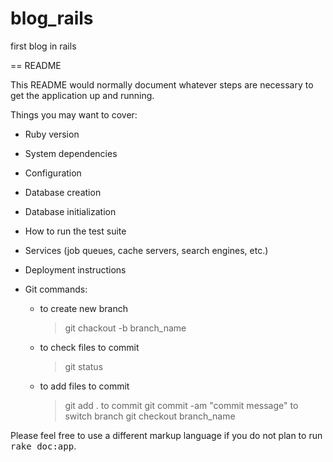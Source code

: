 # blog_rails
first blog in rails


== README

This README would normally document whatever steps are necessary to get the
application up and running.

Things you may want to cover:

* Ruby version

* System dependencies

* Configuration

* Database creation

* Database initialization

* How to run the test suite

* Services (job queues, cache servers, search engines, etc.)

* Deployment instructions

* Git commands:
	- to create new branch
		> git chackout -b branch_name
	- to check files to commit
		> git status
	- to add files to commit
		> git add .
	to commit
		> git commit -am "commit message"
	to switch branch
		> git checkout branch_name

Please feel free to use a different markup language if you do not plan to run
<tt>rake doc:app</tt>.
